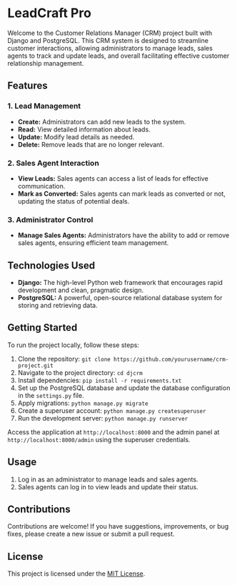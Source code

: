 # LeadCraft Pro

Welcome to the Customer Relations Manager (CRM) project built with Django and PostgreSQL. This CRM system is designed to streamline customer interactions, allowing administrators to manage leads, sales agents to track and update leads, and overall facilitating effective customer relationship management.

## Features

### 1. Lead Management

- **Create:** Administrators can add new leads to the system.
- **Read:** View detailed information about leads.
- **Update:** Modify lead details as needed.
- **Delete:** Remove leads that are no longer relevant.

### 2. Sales Agent Interaction

- **View Leads:** Sales agents can access a list of leads for effective communication.
- **Mark as Converted:** Sales agents can mark leads as converted or not, updating the status of potential deals.

### 3. Administrator Control

- **Manage Sales Agents:** Administrators have the ability to add or remove sales agents, ensuring efficient team management.

## Technologies Used

- **Django:** The high-level Python web framework that encourages rapid development and clean, pragmatic design.
- **PostgreSQL:** A powerful, open-source relational database system for storing and retrieving data.

## Getting Started

To run the project locally, follow these steps:

1. Clone the repository: `git clone https://github.com/yourusername/crm-project.git`
2. Navigate to the project directory: `cd djcrm`
3. Install dependencies: `pip install -r requirements.txt`
4. Set up the PostgreSQL database and update the database configuration in the `settings.py` file.
5. Apply migrations: `python manage.py migrate`
6. Create a superuser account: `python manage.py createsuperuser`
7. Run the development server: `python manage.py runserver`

Access the application at `http://localhost:8000` and the admin panel at `http://localhost:8000/admin` using the superuser credentials.

## Usage

1. Log in as an administrator to manage leads and sales agents.
2. Sales agents can log in to view leads and update their status.

## Contributions

Contributions are welcome! If you have suggestions, improvements, or bug fixes, please create a new issue or submit a pull request.

## License

This project is licensed under the [MIT License](LICENSE).
